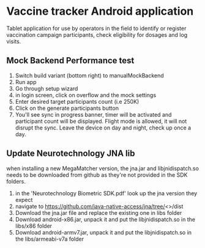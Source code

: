 # Vaccine tracker Android application
Tablet application for use by operators in the field to identify or register vaccination campaign participants,
check eligibility for dosages and log visits.


## Mock Backend Performance test

1) Switch build variant (bottom right) to manualMockBackend
2) Run app
3) Go through setup wizard
4) in login screen, click on overflow and the mock settings
5) Enter desired target participants count (i.e 250K)
6) Click on the generate participants button
7) You'll see sync in progress banner, timer will be activated and participant count will be displayed.
Flight mode is allowed, it will not disrupt the sync. Leave the device on day and night, check up once a day.

## Update Neurotechnology JNA lib
when installing a new MegaMatcher version, the jna.jar and libjnidispatch.so needs to be downloaded from github
as they're not provided in the SDK folders.
1) in the 'Neurotechnology Biometric SDK.pdf' look up the jna version they expect
2) navigate to https://github.com/java-native-access/jna/tree/<<versiono>>/dist
3) Download the jna.jar file and replace the existing one in libs folder
4) Download android-x86.jar, unpack it and put the libjnidispatch.so in the libs/x86 folder
5) Download android-armv7.jar, unpack it and put the libjnidispatch.so in the libs/armeabi-v7a folder